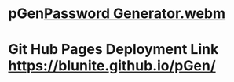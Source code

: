 # pGen[Password Generator.webm](https://user-images.githubusercontent.com/75630576/210181315-6419d336-dfc9-46e1-9012-177b160794d6.webm)


# Git Hub Pages Deployment Link https://blunite.github.io/pGen/


